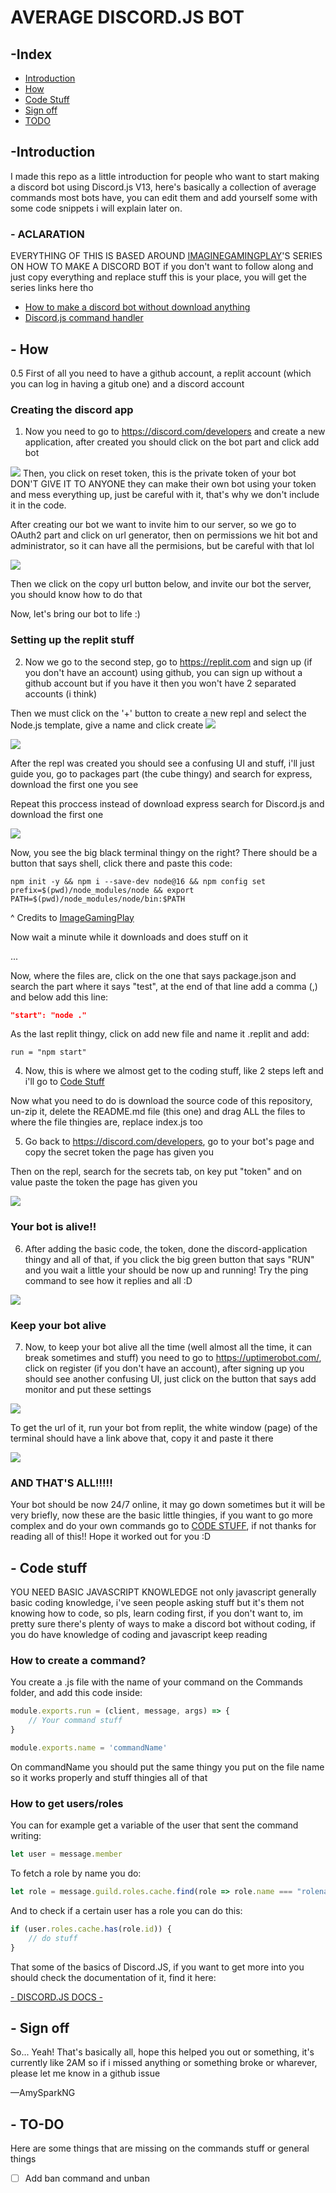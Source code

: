 # AVERAGE DISCORD.JS BOT

## -Index
- [Introduction](#introduction)
- [How](#how)
- [Code Stuff](#code-stuff)
- [Sign off](#sign-off)
- [TODO](#to-do)

## -Introduction
I made this repo as a little introduction for people who want to start making a discord bot using Discord.js V13, here's basically a collection of average commands most bots have, you can edit them and add yourself some with some code snippets i will explain later on.

### - ACLARATION
EVERYTHING OF THIS IS BASED AROUND [IMAGINEGAMINGPLAY](https://www.youtube.com/channel/UCzBQ65qoUGqNPcbiNQN2pJA)'S SERIES ON HOW TO MAKE A DISCORD BOT if you don't want to follow along and just copy everything and replace stuff this is your place, you will get the series links here tho

- [How to make a discord bot without download anything](https://www.youtube.com/watch?v=1KVGyUemRy0&ab_channel=ImagineGamingPlay)
- [Discord.js command handler](https://www.youtube.com/watch?v=1KVGyUemRy0&ab_channel=ImagineGamingPlay)

## - How

0.5 First of all you need to have a github account, a replit account (which you can log in having a gitub one) and a discord account

### Creating the discord app

1. Now you need to go to https://discord.com/developers and create a new application, after created you should click on the bot part and click add bot
<img src = "https://media.discordapp.net/attachments/918405493620359189/960030255987449916/unknown.png?width=960&height=427"> 
Then, you click on reset token, this is the private token of your bot DON'T GIVE IT TO ANYONE they can make their own bot using your token and mess everything up, just be careful with it, that's why we don't include it in the code. 

After creating our bot we want to invite him to our server, so we go to OAuth2 part and click on url generator, then on permissions we hit bot and administrator, so it can have all the permisions, but be careful with that lol

<img src = "https://media.discordapp.net/attachments/918405493620359189/960032412237189160/unknown.png?width=928&height=468">

Then we click on the copy url button below, and invite our bot the server, you should know how to do that

Now, let's bring our bot to life :)

### Setting up the replit stuff

2. Now we go to the second step, go to https://replit.com and sign up (if you don't have an account) using github, you can sign up without a github account but if you have it then you won't have 2 separated accounts (i think)

Then we must click on the '+' button to create a new repl and select the Node.js template, give a name and click create
<img src = "https://cdn.discordapp.com/attachments/918405493620359189/960033258907770930/unknown.png">

<img src = "https://media.discordapp.net/attachments/918405493620359189/960033627905863690/unknown.png">

After the repl was created you should see a confusing UI and stuff, i'll just guide you, go to packages part (the cube thingy) and search for express, download the first one you see

Repeat this proccess instead of download express search for Discord.js and download the first one

<img src = "https://media.discordapp.net/attachments/918405493620359189/960034285551771648/unknown.png?width=960&height=420">

Now, you see the big black terminal thingy on the right? There should be a button that says shell, click there and paste this code:

`
npm init -y && npm i --save-dev node@16 && npm config set prefix=$(pwd)/node_modules/node && export PATH=$(pwd)/node_modules/node/bin:$PATH
`

^ Credits to [ImageGamingPlay](https://www.youtube.com/channel/UCzBQ65qoUGqNPcbiNQN2pJA)

Now wait a minute while it downloads and does stuff on it

...

Now, where the files are, click on the one that says package.json and search the part where it says "test", at the end of that line add a comma (,) and below add this line:
```json
"start": "node ."
```

As the last replit thingy, click on add new file and name it .replit and add:

`
run = "npm start"
`

4. Now, this is where we almost get to the coding stuff, like 2 steps left and i'll go to [Code Stuff](#code-stuff)


Now what you need to do is download the source code of this repository, un-zip it, delete the README.md file (this one) and drag ALL the files to where the file thingies are, replace index.js too

5. Go back to https://discord.com/developers, go to your bot's page and copy the secret token the page has given you

Then on the repl, search for the secrets tab, on key put "token" and on value paste the token the page has given you

<img src = "https://media.discordapp.net/attachments/918405493620359189/960037668517978122/unknown.png">

### Your bot is alive!!

6. After adding the basic code, the token, done the discord-application thingy and all of that, if you click the big green button that says "RUN" and you wait a little your should be now up and running! Try the ping command to see how it replies and all :D

<img src = "https://media.discordapp.net/attachments/918405493620359189/960039358973505546/unknown.png">

### Keep your bot alive

7. Now, to keep your bot alive all the time (well almost all the time, it can break sometimes and stuff) you need to go to https://uptimerobot.com/, click on register (if you don't have an account), after signing up you should see another confusing UI, just click on the button that says add monitor and put these settings

<img src = "https://media.discordapp.net/attachments/918405493620359189/960041023969583134/unknown.png?width=656&height=468">

To get the url of it, run your bot from replit, the white window (page) of the terminal should have a link above that, copy it and paste it there

<img src = "https://media.discordapp.net/attachments/918405493620359189/960041357341237248/unknown.png">

### AND THAT'S ALL!!!!!

Your bot should be now 24/7 online, it may go down sometimes but it will be very briefly, now these are the basic little thingies, if you want to go more complex and do your own commands go to [CODE STUFF](#code-stuff), if not thanks for reading all of this!! Hope it worked out for you :D

## - Code stuff
YOU NEED BASIC JAVASCRIPT KNOWLEDGE not only javascript generally basic coding knowledge, i've seen people asking stuff but it's them not knowing how to code, so pls, learn coding first, if you don't want to, im pretty sure there's plenty of ways to make a discord bot without coding, if you do have knowledge of coding and javascript keep reading

### How to create a command?
You create a .js file with the name of your command on the Commands folder, and add this code inside:

```js
module.exports.run = (client, message, args) => {
	// Your command stuff
}

module.exports.name = 'commandName'
```
On commandName you should put the same thingy you put on the file name so it works properly and stuff thingies all of that

### How to get users/roles
You can for example get a variable of the user that sent the command writing:

```js
let user = message.member
```

To fetch a role by name you do:

```js
let role = message.guild.roles.cache.find(role => role.name === "rolename")
```

And to check if a certain user has a role you can do this:

```js
if (user.roles.cache.has(role.id)) {
	// do stuff
}
```

That some of the basics of Discord.JS, if you want to get more into you should check the documentation of it, find it here:

[- DISCORD.JS DOCS -](https://discord.js.org/#/)

## - Sign off
So... Yeah! That's basically all, hope this helped you out or something, it's currently like 2AM so if i missed anything or something broke or wharever, please let me know in a github issue

—AmySparkNG

## - TO-DO
Here are some things that are missing on the commands stuff or general things

- [ ] Add ban command and unban

